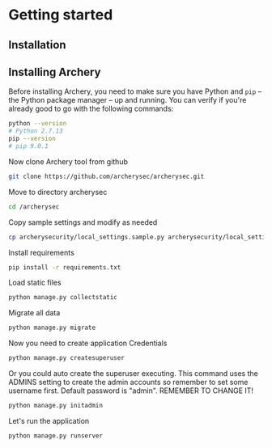 # Getting started

## Installation

## Installing Archery

Before installing Archery, you need to make sure you have Python and `pip`
– the Python package manager – up and running. You can verify if you're already
good to go with the following commands:

``` sh
python --version
# Python 2.7.13
pip --version
# pip 9.0.1
```


Now clone Archery tool from github

``` sh
git clone https://github.com/archerysec/archerysec.git
```

Move to directory archerysec

``` sh
cd /archerysec
```

Copy sample settings and modify as needed

``` sh
cp archerysecurity/local_settings.sample.py archerysecurity/local_settings.py
```

Install requirements
``` sh
pip install -r requirements.txt
```

Load static files
``` sh
python manage.py collectstatic
```

Migrate all data
``` sh
python manage.py migrate
```

Now you need to create application Credentials
``` sh
python manage.py createsuperuser
```

Or you could auto create the superuser executing. This command uses the ADMINS
setting to create the admin accounts so remember to set some username first.
Default password is "admin". REMEMBER TO CHANGE IT!
``` sh
python manage.py initadmin
```

Let's run the application
``` sh
python manage.py runserver
```
